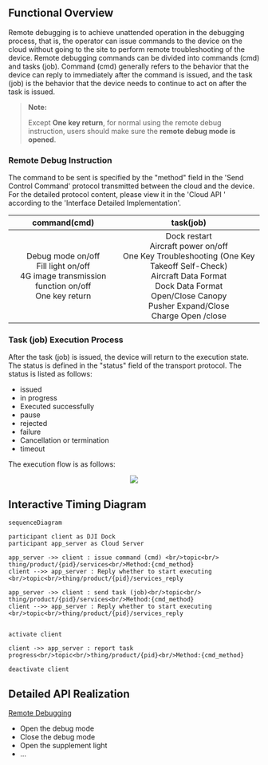 
## Functional Overview

Remote debugging is to achieve unattended operation in the debugging process, that is, the operator can issue commands to the device on the cloud without going to the site to perform remote troubleshooting of the device. Remote debugging commands can be divided into commands (cmd) and tasks (job). Command (cmd) generally refers to the behavior that the device can reply to immediately after the command is issued, and the task (job) is the behavior that the device needs to continue to act on after the task is issued.

> **Note:**
> 
> Except **One key return**, for normal using the remote debug instruction, users should make sure the **remote debug mode is opened**.

### Remote Debug Instruction
The command to be sent is specified by the "method" field in the 'Send Control Command' protocol transmitted between the cloud and the device. For the detailed protocol content, please view it in the 'Cloud API ' according to the 'Interface Detailed Implementation'.

|command(cmd)|task(job)|
|:---:|:---:|
|Debug mode on/off <br/> Fill light on/off <br/> 4G image transmission function on/off <br/> One key return|Dock restart <br/> Aircraft power on/off <br/> One Key Troubleshooting (One Key Takeoff Self-Check) <br/> Aircraft Data Format <br/> Dock Data Format <br/> Open/Close Canopy <br/> Pusher Expand/Close <br/> Charge Open /close <br/> |

### Task (job) Execution Process
After the task (job) is issued, the device will return to the execution state. The status is defined in the "status" field of the transport protocol.
The status is listed as follows:
* issued
* in progress
* Executed successfully
* pause
* rejected
* failure
* Cancellation or termination
* timeout

The execution flow is as follows:

<div align=center><img src="https://terra-1-g.djicdn.com/71a7d383e71a4fb8887a310eb746b47f/cloudapi/V1.2.0/remote-debug-en.png"></div>

## Interactive Timing Diagram

````mermaid
sequenceDiagram

participant client as DJI Dock
participant app_server as Cloud Server

app_server ->> client : issue command (cmd) <br/>topic<br/> thing/product/{pid}/services<br/>Method:{cmd_method}
client -->> app_server : Reply whether to start executing <br/>topic<br/>thing/product/{pid}/services_reply

app_server ->> client : send task (job)<br/>topic<br/> thing/product/{pid}/services<br/>Method:{cmd_method}
client -->> app_server : Reply whether to start executing <br/>topic<br/>thing/product/{pid}/services_reply


activate client

client ->> app_server : report task progress<br/>topic<br/>thing/product/{pid}<br/>Method:{cmd_method}

deactivate client

````

## Detailed API Realization

[Remote Debugging](https://developer.dji.com/doc/cloud-api-tutorial/en/server-api-reference/mqtt/thing-model/gateway/dock/cmd.html)

* Open the debug mode
* Close the debug mode
* Open the supplement light
* ...



